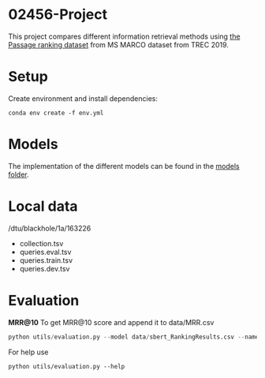 # 02456-Project
This project compares different information retrieval methods using [the Passage ranking dataset](https://microsoft.github.io/msmarco/TREC-Deep-Learning-2019#passage-ranking-dataset) from MS MARCO dataset from TREC 2019.


# Setup
Create environment and install dependencies:
```
conda env create -f env.yml
```

# Models
The implementation of the different models can be found in the [models folder](models).

# Local data
/dtu/blackhole/1a/163226
- collection.tsv
- queries.eval.tsv
- queries.train.tsv
- queries.dev.tsv

# Evaluation
**MRR@10**
To get MRR@10 score and append it to data/MRR.csv
```py
python utils/evaluation.py --model data/sbert_RankingResults.csv --name SBERT_1epoch 
```
For help use
```
python utils/evaluation.py --help
```